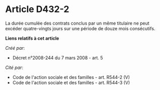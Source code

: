 # Article D432-2

La durée cumulée des contrats conclus par un même titulaire ne peut excéder quatre-vingts jours sur une période de douze mois
consécutifs.

**Liens relatifs à cet article**

_Créé par_:

  - Décret n°2008-244 du 7 mars 2008 - art. 5

_Cité par_:

  - Code de l'action sociale et des familles - art. R544-2 (V)
  - Code de l'action sociale et des familles - art. R544-3 (V)
